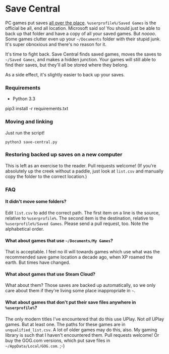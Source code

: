 # Save Central

PC games put saves [all over the place](http://www.rockpapershotgun.com/2012/01/23/stop-it-put-save-games-in-one-place/). `%userprofile%/Saved Games` is the 
official be all, end all location. Microsoft said so! You should just be able 
to back up that folder and have a copy of all your saved games. But _noooo_. Some games clutter even up your `~/Documents` folder with their stupid junk. 
It's super obnoxious and there's no reason for it.

It's time to fight back. Save Central finds saved games, moves the saves to
`~/Saved Games`, and makes a hidden junction. Your games will still able to
find their saves, but they'll all be stored where they belong.

As a side effect, it's slightly easier to back up your saves.

### Requirements

* Python 3.3

pip3 install -r requirements.txt

### Moving and linking

Just run the script!

```
python3 save-central.py
```

### Restoring backed up saves on a new computer

This is left as an exercise to the reader. Pull requests welcome! (If you're 
absolutely up the creek without a paddle, just look at `list.csv` and manually
copy the folder to the correct location.)

### FAQ

#### It didn't move some folders?

Edit `list.csv` to add the correct path. The first item on a line is the 
source, relative to `%userprofile%`. The second item is the destination, relative to 
`%userprofile%/Saved Games`. Please send a pull request, too. Note the alphabetical order.

#### What about games that use `~/Documents/My Games`?

That is acceptable. I feel no ill will towards games which use what was the
recommended save game location a decade ago, when XP roamed the earth.
But times have changed.

#### What about games that use Steam Cloud?

What about them? Those saves are backed up automatically, so we only care about
them if they're living some place inappropriate in `~`.

#### What about games that don't put their save files anywhere in `%userprofile%`?

The only modern titles I've encountered that do this use UPlay. Not _all_ UPlay games. But at
least one. The paths for these games are in `unqualified_list.csv`. A lot of older games may
do this, also. My gaming library is such that I haven't encountered them. Pull requests
welcome! Or buy the GOG.com versions, which put save files in `~/AppData/Local/GOG.com`. ;-)
